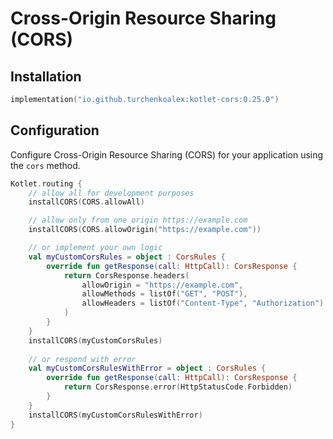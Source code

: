 # Cross-Origin Resource Sharing (CORS)

## Installation

```kotlin
implementation("io.github.turchenkoalex:kotlet-cors:0.25.0")
```

## Configuration

Configure Cross-Origin Resource Sharing (CORS) for your application using the `cors` method.

```kotlin
Kotlet.routing {
    // allow all for development purposes
    installCORS(CORS.allowAll) 

    // allow only from one origin https://example.com
    installCORS(CORS.allowOrigin("https://example.com"))

    // or implement your own logic
    val myCustomCorsRules = object : CorsRules {
        override fun getResponse(call: HttpCall): CorsResponse {
            return CorsResponse.headers(
                allowOrigin = "https://example.com",
                allowMethods = listOf("GET", "POST"),
                allowHeaders = listOf("Content-Type", "Authorization")
            )
        }
    }
    installCORS(myCustomCorsRules)
    
    // or respond with error
    val myCustomCorsRulesWithError = object : CorsRules {
        override fun getResponse(call: HttpCall): CorsResponse {
            return CorsResponse.error(HttpStatusCode.Forbidden)
        }
    }
    installCORS(myCustomCorsRulesWithError)
}
```
